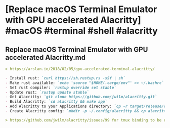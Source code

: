 # [Replace macOS Terminal Emulator with GPU accelerated Alacritty] #macOS #terminal #shell #alacritty

## Replace macOS Terminal Emulator with GPU accelerated Alacritty.md

```markdown
> https://arslan.io/2018/02/05/gpu-accelerated-terminal-alacritty/

- Install rust: `curl https://sh.rustup.rs -sSf | sh`
- Make rust available: `echo 'source "$HOME/.cargo/env"' >> ~/.bashrc`
- Set rust compiler: `rustup override set stable`
- Update rust: `rustup update stable`
- Get Alacritty: `git clone https://github.com/jwilm/alacritty.git`
- Build Alacritty: `cd alacritty && make app`
- Add Alacritty to your Applications directory: `cp -r target/release/osx/Alacritty.app /Applications/`
- Create Alacritty config: `mkdir -p ~/.config/alacritty && cp alacritty_macos.yml ~/.config/alacritty/alacritty.yml`

> https://github.com/jwilm/alacritty/issues/99 for tmux binding to be reinstated
```

